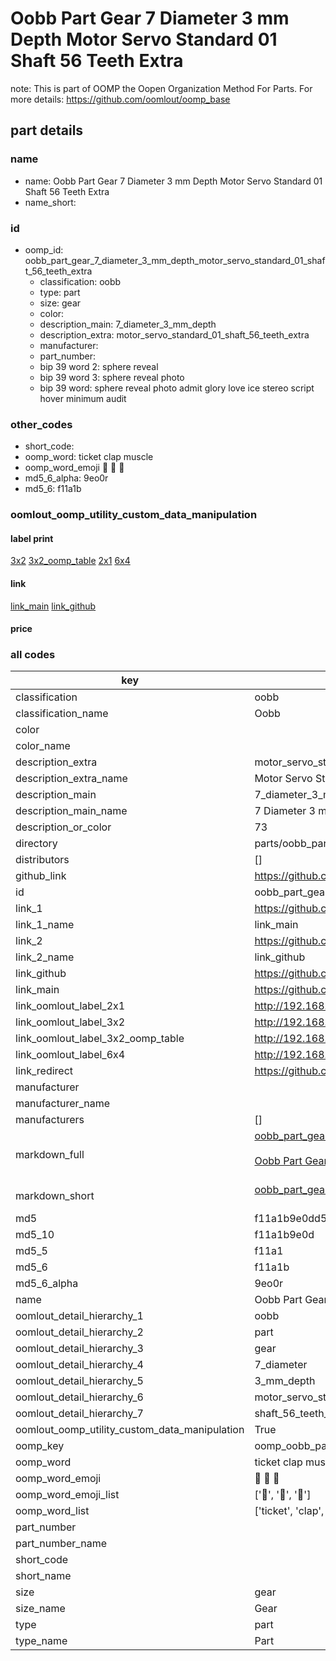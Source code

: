 # Oobb Part Gear 7 Diameter 3 mm Depth Motor Servo Standard 01 Shaft 56 Teeth Extra  

note: This is part of OOMP the Oopen Organization Method For Parts. For more details: https://github.com/oomlout/oomp_base

##  part details
  







### name
* name: Oobb Part Gear 7 Diameter 3 mm Depth Motor Servo Standard 01 Shaft 56 Teeth Extra
* name_short: 
### id
* oomp_id: oobb_part_gear_7_diameter_3_mm_depth_motor_servo_standard_01_shaft_56_teeth_extra
  * classification: oobb
  * type: part
  * size: gear
  * color: 
  * description_main: 7_diameter_3_mm_depth
  * description_extra: motor_servo_standard_01_shaft_56_teeth_extra
  * manufacturer: 
  * part_number: 
  * bip 39 word 2: sphere reveal
  * bip 39 word 3: sphere reveal photo
  * bip 39 word: sphere reveal photo admit glory love ice stereo script hover minimum audit

### other_codes
* short_code: 
* oomp_word: ticket clap muscle
* oomp_word_emoji :ticket: :clap: :muscle:
* md5_6_alpha: 9eo0r
* md5_6: f11a1b






### oomlout_oomp_utility_custom_data_manipulation
#### label print
[3x2](http://192.168.1.245:1112/?label=oomp%209eo0r)
[3x2_oomp_table](http://192.168.1.108:1112/?label=oomp%209eo0r)
[2x1](http://192.168.1.242:1112/?label=oomp%209eo0r)
[6x4](http://192.168.1.55:1112/?label=oomp%209eo0r)    

#### link

[link_main](https://github.com/oomlout/oomlout_oomp_version_1_messy/tree/main/parts/oobb_part_gear_7_diameter_3_mm_depth_motor_servo_standard_01_shaft_56_teeth_extra) [link_github](https://github.com/oomlout/oomlout_oomp_version_1_messy/tree/main/parts/oobb_part_gear_7_diameter_3_mm_depth_motor_servo_standard_01_shaft_56_teeth_extra)                             

#### price







### all codes 
| key | value |  
| --- | --- |  
| classification | oobb |  
| classification_name | Oobb |  
| color |  |  
| color_name |  |  
| description_extra | motor_servo_standard_01_shaft_56_teeth_extra |  
| description_extra_name | Motor Servo Standard 01 Shaft 56 Teeth Extra |  
| description_main | 7_diameter_3_mm_depth |  
| description_main_name | 7 Diameter 3 mm Depth |  
| description_or_color | 73 |  
| directory | parts/oobb_part_gear_7_diameter_3_mm_depth_motor_servo_standard_01_shaft_56_teeth_extra |  
| distributors | [] |  
| github_link | https://github.com/oomlout/oomlout_oomp_part_src/tree/main/parts/oobb_part_gear_7_diameter_3_mm_depth_motor_servo_standard_01_shaft_56_teeth_extra |  
| id | oobb_part_gear_7_diameter_3_mm_depth_motor_servo_standard_01_shaft_56_teeth_extra |  
| link_1 | https://github.com/oomlout/oomlout_oomp_version_1_messy/tree/main/parts/oobb_part_gear_7_diameter_3_mm_depth_motor_servo_standard_01_shaft_56_teeth_extra |  
| link_1_name | link_main |  
| link_2 | https://github.com/oomlout/oomlout_oomp_version_1_messy/tree/main/parts/oobb_part_gear_7_diameter_3_mm_depth_motor_servo_standard_01_shaft_56_teeth_extra |  
| link_2_name | link_github |  
| link_github | https://github.com/oomlout/oomlout_oomp_version_1_messy/tree/main/parts/oobb_part_gear_7_diameter_3_mm_depth_motor_servo_standard_01_shaft_56_teeth_extra |  
| link_main | https://github.com/oomlout/oomlout_oomp_version_1_messy/tree/main/parts/oobb_part_gear_7_diameter_3_mm_depth_motor_servo_standard_01_shaft_56_teeth_extra |  
| link_oomlout_label_2x1 | http://192.168.1.242:1112/?label=oomp%209eo0r |  
| link_oomlout_label_3x2 | http://192.168.1.245:1112/?label=oomp%209eo0r |  
| link_oomlout_label_3x2_oomp_table | http://192.168.1.108:1112/?label=oomp%209eo0r |  
| link_oomlout_label_6x4 | http://192.168.1.55:1112/?label=oomp%209eo0r |  
| link_redirect | https://github.com/oomlout/oomlout_oomp_version_1_messy/tree/main/parts/oobb_part_gear_7_diameter_3_mm_depth_motor_servo_standard_01_shaft_56_teeth_extra |  
| manufacturer |  |  
| manufacturer_name |  |  
| manufacturers | [] |  
| markdown_full | [oobb_part_gear_7_diameter_3_mm_depth_motor_servo_standard_01_shaft_56_teeth_extra](none)<br>[](none)<br>[Oobb Part Gear 7 Diameter 3 Mm Depth Motor Servo Standard 01 Shaft 56 Teeth Extra](none)<br><br> |  
| markdown_short | [oobb_part_gear_7_diameter_3_mm_depth_motor_servo_standard_01_shaft_56_teeth_extra](none)<br><br> |  
| md5 | f11a1b9e0dd58e0611b1c03b476e1e8b |  
| md5_10 | f11a1b9e0d |  
| md5_5 | f11a1 |  
| md5_6 | f11a1b |  
| md5_6_alpha | 9eo0r |  
| name | Oobb Part Gear 7 Diameter 3 mm Depth Motor Servo Standard 01 Shaft 56 Teeth Extra |  
| oomlout_detail_hierarchy_1 | oobb |  
| oomlout_detail_hierarchy_2 | part |  
| oomlout_detail_hierarchy_3 | gear |  
| oomlout_detail_hierarchy_4 | 7_diameter |  
| oomlout_detail_hierarchy_5 | 3_mm_depth |  
| oomlout_detail_hierarchy_6 | motor_servo_standard_01 |  
| oomlout_detail_hierarchy_7 | shaft_56_teeth_extra |  
| oomlout_oomp_utility_custom_data_manipulation | True |  
| oomp_key | oomp_oobb_part_gear_7_diameter_3_mm_depth_motor_servo_standard_01_shaft_56_teeth_extra |  
| oomp_word | ticket clap muscle |  
| oomp_word_emoji | :ticket: :clap: :muscle: |  
| oomp_word_emoji_list | [':ticket:', ':clap:', ':muscle:'] |  
| oomp_word_list | ['ticket', 'clap', 'muscle'] |  
| part_number |  |  
| part_number_name |  |  
| short_code |  |  
| short_name |  |  
| size | gear |  
| size_name | Gear |  
| type | part |  
| type_name | Part |  
